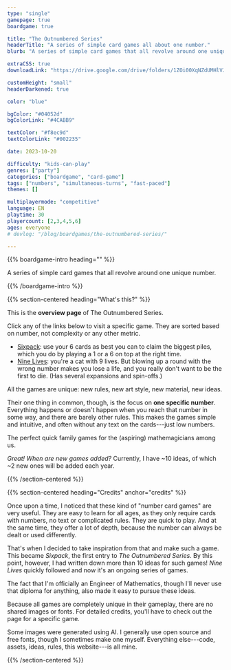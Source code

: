 ```yaml
---
type: "single"
gamepage: true
boardgame: true

title: "The Outnumbered Series"
headerTitle: "A series of simple card games all about one number."
blurb: "A series of simple card games that all revolve around one unique number, using it as creatively as possible."

extraCSS: true
downloadLink: "https://drive.google.com/drive/folders/1ZOi00XqNZdUMHlVJj0ylx_8vFSA6EPow"

customHeight: "small"
headerDarkened: true

color: "blue"

bgColor: "#04052d"
bgColorLink: "#4CABB9"

textColor: "#f8ec9d"
textColorLink: "#002235"

date: 2023-10-20

difficulty: "kids-can-play"
genres: ["party"]
categories: ["boardgame", "card-game"]
tags: ["numbers", "simultaneous-turns", "fast-paced"]
themes: []

multiplayermode: "competitive"
language: EN
playtime: 30
playercount: [2,3,4,5,6]
ages: everyone
# devlog: "/blog/boardgames/the-outnumbered-series/"

---
```


{{% boardgame-intro heading="" %}}

A series of simple card games that all revolve around one unique number.

{{% /boardgame-intro %}}

{{% section-centered heading="What's this?" %}}

This is the **overview page** of The Outnumbered Series.

Click any of the links below to visit a specific game. They are sorted based on number, not complexity or any other metric.

* [Sixpack](/the-outnumbered-series/count-to/sixpack/): use your 6 cards as best you can to claim the biggest piles, which you do by playing a 1 or a 6 on top at the right time.
* [Nine Lives](/the-outnumbered-series/count-to/nine-lives/): you're a cat with 9 lives. But blowing up a round with the wrong number makes you lose a life, and you really don't want to be the first to die. (Has several expansions and spin-offs.)
  
All the games are unique: new rules, new art style, new material, new ideas.

Their one thing in common, though, is the focus on **one specific number**. Everything happens or doesn't happen when you reach that number in some way, and there are barely other rules. This makes the games simple and intuitive, and often without any text on the cards---just low numbers.

The perfect quick family games for the (aspiring) mathemagicians among us.

_Great! When are new games added?_ Currently, I have ~10 ideas, of which ~2 new ones will be added each year.

{{% /section-centered %}}

{{% section-centered heading="Credits" anchor="credits" %}}

Once upon a time, I noticed that these kind of "number card games" are very useful. They are easy to learn for all ages, as they only require cards with numbers, no text or complicated rules. They are quick to play. And at the same time, they offer a lot of depth, because the number can always be dealt or used differently.

That's when I decided to take inspiration from that and make such a game. This became _Sixpack_, the first entry to _The Outnumbered Series_. By this point, however, I had written down more than 10 ideas for such games! _Nine Lives_ quickly followed and now it's an ongoing series of games.

The fact that I'm officially an Engineer of Mathematics, though I'll never use that diploma for anything, also made it easy to pursue these ideas.

Because all games are completely unique in their gameplay, there are no shared images or fonts. For detailed credits, you'll have to check out the page for a specific game.

Some images were generated using AI. I generally use open source and free fonts, though I sometimes make one myself. Everything else---code, assets, ideas, rules, this website---is all mine.

{{% /section-centered %}}